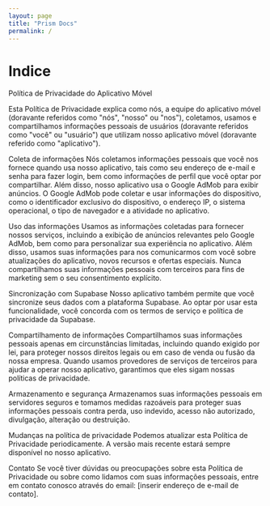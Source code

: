 ```yaml
---
layout: page
title: "Prism Docs"
permalink: /
---
```


# Indice

Política de Privacidade do Aplicativo Móvel

Esta Política de Privacidade explica como nós, a equipe do aplicativo móvel (doravante referidos como "nós", "nosso" ou "nos"), coletamos, usamos e compartilhamos informações pessoais de usuários (doravante referidos como "você" ou "usuário") que utilizam nosso aplicativo móvel (doravante referido como "aplicativo").

Coleta de informações
Nós coletamos informações pessoais que você nos fornece quando usa nosso aplicativo, tais como seu endereço de e-mail e senha para fazer login, bem como informações de perfil que você optar por compartilhar. Além disso, nosso aplicativo usa o Google AdMob para exibir anúncios. O Google AdMob pode coletar e usar informações do dispositivo, como o identificador exclusivo do dispositivo, o endereço IP, o sistema operacional, o tipo de navegador e a atividade no aplicativo.

Uso das informações
Usamos as informações coletadas para fornecer nossos serviços, incluindo a exibição de anúncios relevantes pelo Google AdMob, bem como para personalizar sua experiência no aplicativo. Além disso, usamos suas informações para nos comunicarmos com você sobre atualizações do aplicativo, novos recursos e ofertas especiais. Nunca compartilhamos suas informações pessoais com terceiros para fins de marketing sem o seu consentimento explícito.

Sincronização com Supabase
Nosso aplicativo também permite que você sincronize seus dados com a plataforma Supabase. Ao optar por usar esta funcionalidade, você concorda com os termos de serviço e política de privacidade da Supabase.

Compartilhamento de informações
Compartilhamos suas informações pessoais apenas em circunstâncias limitadas, incluindo quando exigido por lei, para proteger nossos direitos legais ou em caso de venda ou fusão da nossa empresa. Quando usamos provedores de serviços de terceiros para ajudar a operar nosso aplicativo, garantimos que eles sigam nossas políticas de privacidade.

Armazenamento e segurança
Armazenamos suas informações pessoais em servidores seguros e tomamos medidas razoáveis ​​para proteger suas informações pessoais contra perda, uso indevido, acesso não autorizado, divulgação, alteração ou destruição.

Mudanças na política de privacidade
Podemos atualizar esta Política de Privacidade periodicamente. A versão mais recente estará sempre disponível no nosso aplicativo.

Contato
Se você tiver dúvidas ou preocupações sobre esta Política de Privacidade ou sobre como lidamos com suas informações pessoais, entre em contato conosco através do email: [inserir endereço de e-mail de contato].